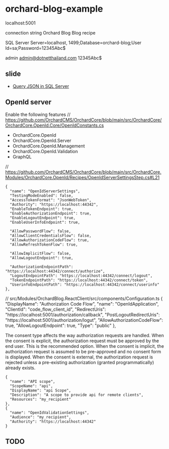 # orchard-blog-example

localhost:5001

connection string
Orchard Blog
Blog recipe

SQL Server
Server=localhost, 1499;Database=orchard-blog;User Id=sa;Password=12345Abc$


admin
admin@dotnetthailand.com
12345Abc$

## slide

- [Query JSON in SQL Server](https://docs.google.com/presentation/d/1XSEpT8dmNTgyoPm2OGvHeMPiVKHl4o7sFv8bHzhO_HQ/edit#slide=id.gc6f9e470d_0_0)


## OpenId server
Enable the following features
// https://github.com/OrchardCMS/OrchardCore/blob/main/src/OrchardCore/OrchardCore.OpenId.Core/OpenIdConstants.cs
- OrchardCore.OpenId
- OrchardCore.OpenId.Server
- OrchardCore.OpenId.Management
- OrchardCore.OpenId.Validation
- GraphQL

// https://github.com/OrchardCMS/OrchardCore/blob/main/src/OrchardCore.Modules/OrchardCore.OpenId/Recipes/OpenIdServerSettingsStep.cs#L21

    {
      "name": "OpenIdServerSettings",
      "TestingModeEnabled": false,
      "AccessTokenFormat": "JsonWebToken",
      "Authority": "https://localhost:44342",
      "EnableTokenEndpoint": true,
      "EnableAuthorizationEndpoint": true,
      "EnableLogoutEndpoint": true,
      "EnableUserInfoEndpoint": true,

      "AllowPasswordFlow": false,
      "AllowClientCredentialsFlow": false,
      "AllowAuthorizationCodeFlow": true,
      "AllowRefreshTokenFlow": true,

      "AllowImplicitFlow": false,
      "AllowLogoutEndpoint": true,

      "AuthorizationEndpointPath": "https://localhost:44342/connect/authorize",
      "LogoutEndpointPath": "https://localhost:44342/connect/logout",
      "TokenEndpointPath": "https://localhost:44342/connect/token",
      "UserinfoEndpointPath": "https://localhost:44342/connect/userinfo"
    },
// src/Modules/OrchardBlog.ReactClient/src/components/Configuration.ts
    {
      "DisplayName": "Authorization Code Flow",
      "name": "OpenIdApplication",
      "ClientId": "code_flow_client_id",
      "RedirectUris": "https://localhost:5001/authorization/callback",
      "PostLogoutRedirectUris": "https://localhost:5001/authorization/logut",
      "AllowAuthorizationCodeFlow": true,
      "AllowLogoutEndpoint": true,
      "Type": "public"
    },

The consent type affects the way authorization requests are handled.
When the consent is explicit, the authorization request must be approved by the end user. This is the recommended option.
When the consent is implicit, the authorization request is assumed to be pre-approved and no consent form is displayed.
When the consent is external, the authorization request is rejected unless a pre-existing authorization (granted programmatically) already exists.

    {
      "name": "API scope",
      "ScopeName": "api",
      "DisplayName": "api Scope",
      "Description": "A scope to provide api for remote clients",
      "Resources": "my_recipient"
    },
    {
      "name": "OpenIdValidationSettings",
      "Audience": "my_recipient",
      "Authority": "https://localhost:44342"
    }


## TODO

